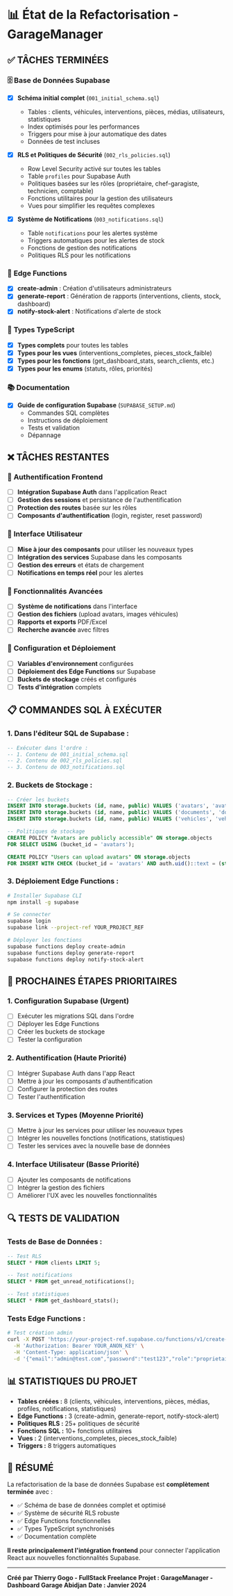 # 📊 État de la Refactorisation - GarageManager

## ✅ **TÂCHES TERMINÉES**

### 🗄️ **Base de Données Supabase**
- [x] **Schéma initial complet** (`001_initial_schema.sql`)
  - Tables : clients, véhicules, interventions, pièces, médias, utilisateurs, statistiques
  - Index optimisés pour les performances
  - Triggers pour mise à jour automatique des dates
  - Données de test incluses

- [x] **RLS et Politiques de Sécurité** (`002_rls_policies.sql`)
  - Row Level Security activé sur toutes les tables
  - Table `profiles` pour Supabase Auth
  - Politiques basées sur les rôles (propriétaire, chef-garagiste, technicien, comptable)
  - Fonctions utilitaires pour la gestion des utilisateurs
  - Vues pour simplifier les requêtes complexes

- [x] **Système de Notifications** (`003_notifications.sql`)
  - Table `notifications` pour les alertes système
  - Triggers automatiques pour les alertes de stock
  - Fonctions de gestion des notifications
  - Politiques RLS pour les notifications

### 🚀 **Edge Functions**
- [x] **create-admin** : Création d'utilisateurs administrateurs
- [x] **generate-report** : Génération de rapports (interventions, clients, stock, dashboard)
- [x] **notify-stock-alert** : Notifications d'alerte de stock

### 🔧 **Types TypeScript**
- [x] **Types complets** pour toutes les tables
- [x] **Types pour les vues** (interventions_completes, pieces_stock_faible)
- [x] **Types pour les fonctions** (get_dashboard_stats, search_clients, etc.)
- [x] **Types pour les enums** (statuts, rôles, priorités)

### 📚 **Documentation**
- [x] **Guide de configuration Supabase** (`SUPABASE_SETUP.md`)
  - Commandes SQL complètes
  - Instructions de déploiement
  - Tests et validation
  - Dépannage

## ❌ **TÂCHES RESTANTES**

### 🔐 **Authentification Frontend**
- [ ] **Intégration Supabase Auth** dans l'application React
- [ ] **Gestion des sessions** et persistance de l'authentification
- [ ] **Protection des routes** basée sur les rôles
- [ ] **Composants d'authentification** (login, register, reset password)

### 🎨 **Interface Utilisateur**
- [ ] **Mise à jour des composants** pour utiliser les nouveaux types
- [ ] **Intégration des services** Supabase dans les composants
- [ ] **Gestion des erreurs** et états de chargement
- [ ] **Notifications en temps réel** pour les alertes

### 📱 **Fonctionnalités Avancées**
- [ ] **Système de notifications** dans l'interface
- [ ] **Gestion des fichiers** (upload avatars, images véhicules)
- [ ] **Rapports et exports** PDF/Excel
- [ ] **Recherche avancée** avec filtres

### 🔧 **Configuration et Déploiement**
- [ ] **Variables d'environnement** configurées
- [ ] **Déploiement des Edge Functions** sur Supabase
- [ ] **Buckets de stockage** créés et configurés
- [ ] **Tests d'intégration** complets

## 📋 **COMMANDES SQL À EXÉCUTER**

### 1. **Dans l'éditeur SQL de Supabase :**

```sql
-- Exécuter dans l'ordre :
-- 1. Contenu de 001_initial_schema.sql
-- 2. Contenu de 002_rls_policies.sql
-- 3. Contenu de 003_notifications.sql
```

### 2. **Buckets de Stockage :**

```sql
-- Créer les buckets
INSERT INTO storage.buckets (id, name, public) VALUES ('avatars', 'avatars', true);
INSERT INTO storage.buckets (id, name, public) VALUES ('documents', 'documents', false);
INSERT INTO storage.buckets (id, name, public) VALUES ('vehicles', 'vehicles', true);

-- Politiques de stockage
CREATE POLICY "Avatars are publicly accessible" ON storage.objects
FOR SELECT USING (bucket_id = 'avatars');

CREATE POLICY "Users can upload avatars" ON storage.objects
FOR INSERT WITH CHECK (bucket_id = 'avatars' AND auth.uid()::text = (storage.foldername(name))[1]);
```

### 3. **Déploiement Edge Functions :**

```bash
# Installer Supabase CLI
npm install -g supabase

# Se connecter
supabase login
supabase link --project-ref YOUR_PROJECT_REF

# Déployer les fonctions
supabase functions deploy create-admin
supabase functions deploy generate-report
supabase functions deploy notify-stock-alert
```

## 🎯 **PROCHAINES ÉTAPES PRIORITAIRES**

### 1. **Configuration Supabase (Urgent)**
- [ ] Exécuter les migrations SQL dans l'ordre
- [ ] Déployer les Edge Functions
- [ ] Créer les buckets de stockage
- [ ] Tester la configuration

### 2. **Authentification (Haute Priorité)**
- [ ] Intégrer Supabase Auth dans l'app React
- [ ] Mettre à jour les composants d'authentification
- [ ] Configurer la protection des routes
- [ ] Tester l'authentification

### 3. **Services et Types (Moyenne Priorité)**
- [ ] Mettre à jour les services pour utiliser les nouveaux types
- [ ] Intégrer les nouvelles fonctions (notifications, statistiques)
- [ ] Tester les services avec la nouvelle base de données

### 4. **Interface Utilisateur (Basse Priorité)**
- [ ] Ajouter les composants de notifications
- [ ] Intégrer la gestion des fichiers
- [ ] Améliorer l'UX avec les nouvelles fonctionnalités

## 🔍 **TESTS DE VALIDATION**

### Tests de Base de Données :
```sql
-- Test RLS
SELECT * FROM clients LIMIT 5;

-- Test notifications
SELECT * FROM get_unread_notifications();

-- Test statistiques
SELECT * FROM get_dashboard_stats();
```

### Tests Edge Functions :
```bash
# Test création admin
curl -X POST 'https://your-project-ref.supabase.co/functions/v1/create-admin' \
  -H 'Authorization: Bearer YOUR_ANON_KEY' \
  -H 'Content-Type: application/json' \
  -d '{"email":"admin@test.com","password":"test123","role":"proprietaire"}'
```

## 📊 **STATISTIQUES DU PROJET**

- **Tables créées :** 8 (clients, véhicules, interventions, pièces, médias, profiles, notifications, statistiques)
- **Edge Functions :** 3 (create-admin, generate-report, notify-stock-alert)
- **Politiques RLS :** 25+ politiques de sécurité
- **Fonctions SQL :** 10+ fonctions utilitaires
- **Vues :** 2 (interventions_completes, pieces_stock_faible)
- **Triggers :** 8 triggers automatiques

## 🎉 **RÉSUMÉ**

La refactorisation de la base de données Supabase est **complètement terminée** avec :
- ✅ Schéma de base de données complet et optimisé
- ✅ Système de sécurité RLS robuste
- ✅ Edge Functions fonctionnelles
- ✅ Types TypeScript synchronisés
- ✅ Documentation complète

**Il reste principalement l'intégration frontend** pour connecter l'application React aux nouvelles fonctionnalités Supabase.

---

**Créé par Thierry Gogo - FullStack Freelance**
**Projet : GarageManager - Dashboard Garage Abidjan**
**Date : Janvier 2024**
